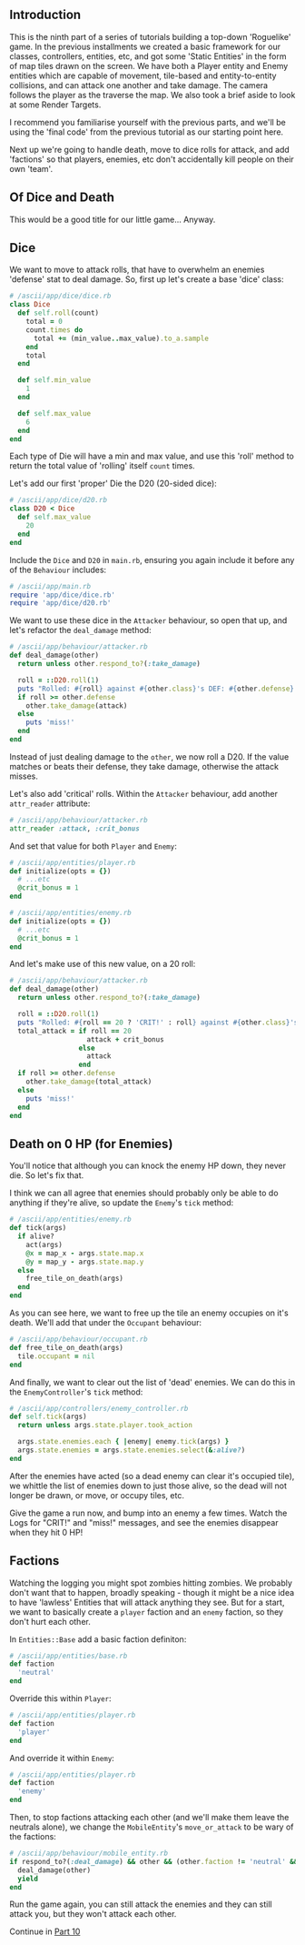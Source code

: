 ## Introduction

This is the ninth part of a series of tutorials building a top-down 'Roguelike' game. In the previous installments we created a basic framework for our classes, controllers, entities, etc, and got some 'Static Entities' in the form of map tiles drawn on the screen. We have both a Player entity and Enemy entities which are capable of movement, tile-based and entity-to-entity collisions, and can attack one another and take damage. The camera follows the player as the traverse the map. We also took a brief aside to look at some Render Targets.

I recommend you familiarise yourself with the previous parts, and we'll be using the 'final code' from the previous tutorial as our starting point here.

Next up we're going to handle death, move to dice rolls for attack, and add 'factions' so that players, enemies, etc don't accidentally kill people on their own 'team'.

## Of Dice and Death
This would be a good title for our little game... Anyway.

## Dice
We want to move to attack rolls, that have to overwhelm an enemies 'defense' stat to deal damage. So, first up let's create a base 'dice' class:
```ruby
# /ascii/app/dice/dice.rb
class Dice
  def self.roll(count)
    total = 0
    count.times do
      total += (min_value..max_value).to_a.sample
    end
    total
  end

  def self.min_value
    1
  end

  def self.max_value
    6
  end
end
```
Each type of Die will have a min and max value, and use this 'roll' method to return the total value of 'rolling' itself `count` times.

Let's add our first 'proper' Die the D20 (20-sided dice):
```ruby
# /ascii/app/dice/d20.rb
class D20 < Dice
  def self.max_value
    20
  end
end
```

Include the `Dice` and `D20` in `main.rb`, ensuring you again include it before any of the `Behaviour` includes:
```ruby
# /ascii/app/main.rb
require 'app/dice/dice.rb'
require 'app/dice/d20.rb'
```

We want to use these dice in the `Attacker` behaviour, so open that up, and let's refactor the `deal_damage` method:
```ruby
# /ascii/app/behaviour/attacker.rb
def deal_damage(other)
  return unless other.respond_to?(:take_damage)

  roll = ::D20.roll(1)
  puts "Rolled: #{roll} against #{other.class}'s DEF: #{other.defense}'"
  if roll >= other.defense
    other.take_damage(attack)
  else
    puts 'miss!'
  end
end
```
Instead of just dealing damage to the `other`, we now roll a D20. If the value matches or beats their defense, they take damage, otherwise the attack misses.

Let's also add 'critical' rolls. Within the `Attacker` behaviour, add another `attr_reader` attribute:
```ruby
# /ascii/app/behaviour/attacker.rb
attr_reader :attack, :crit_bonus
```

And set that value for both `Player` and `Enemy`:
```ruby
# /ascii/app/entities/player.rb
def initialize(opts = {})
  # ...etc
  @crit_bonus = 1
end
```

```ruby
# /ascii/app/entities/enemy.rb
def initialize(opts = {})
  # ...etc
  @crit_bonus = 1
end
```

And let's make use of this new value, on a 20 roll:
```ruby
# /ascii/app/behaviour/attacker.rb
def deal_damage(other)
  return unless other.respond_to?(:take_damage)

  roll = ::D20.roll(1)
  puts "Rolled: #{roll == 20 ? 'CRIT!' : roll} against #{other.class}'s DEF: #{other.defense}"
  total_attack = if roll == 20
                   attack + crit_bonus
                 else
                   attack
                 end
  if roll >= other.defense
    other.take_damage(total_attack)
  else
    puts 'miss!'
  end
end
```

## Death on 0 HP (for Enemies)
You'll notice that although you can knock the enemy HP down, they never die. So let's fix that.

I think we can all agree that enemies should probably only be able to do anything if they're alive, so update the `Enemy`'s `tick` method:
```ruby
# /ascii/app/entities/enemy.rb
def tick(args)
  if alive?
    act(args)
    @x = map_x - args.state.map.x
    @y = map_y - args.state.map.y
  else
    free_tile_on_death(args)
  end
end
```

As you can see here, we want to free up the tile an enemy occupies on it's death. We'll add that under the `Occupant` behaviour:
```ruby
# /ascii/app/behaviour/occupant.rb
def free_tile_on_death(args)
  tile.occupant = nil
end
```

And finally, we want to clear out the list of 'dead' enemies. We can do this in the `EnemyController`'s `tick` method:
```ruby
# /ascii/app/controllers/enemy_controller.rb
def self.tick(args)
  return unless args.state.player.took_action

  args.state.enemies.each { |enemy| enemy.tick(args) }
  args.state.enemies = args.state.enemies.select(&:alive?)
end
```
After the enemies have acted (so a dead enemy can clear it's occupied tile), we whittle the list of enemies down to just those alive, so the dead will not longer be drawn, or move, or occupy tiles, etc.

Give the game a run now, and bump into an enemy a few times. Watch the Logs for "CRIT!" and "miss!" messages, and see the enemies disappear when they hit 0 HP!


## Factions
Watching the logging you might spot zombies hitting zombies. We probably don't want that to happen, broadly speaking - though it might be a nice idea to have 'lawless' Entities that will attack anything they see. But for a start, we want to basically create a `player` faction and an `enemy` faction, so they don't hurt each other.

In `Entities::Base` add a basic faction definiton:
```ruby
# /ascii/app/entities/base.rb
def faction
  'neutral'
end
```

Override this within `Player`:
```ruby
# /ascii/app/entities/player.rb
def faction
  'player'
end
```

And override it within `Enemy`:
```ruby
# /ascii/app/entities/player.rb
def faction
  'enemy'
end
```

Then, to stop factions attacking each other (and we'll make them leave the neutrals alone), we change the `MobileEntity`'s `move_or_attack` to be wary of the factions:
```ruby
# /ascii/app/behaviour/mobile_entity.rb
if respond_to?(:deal_damage) && other && (other.faction != 'neutral' && other.faction != faction)
  deal_damage(other)
  yield
end
```

Run the game again, you can still attack the enemies and they can still attack you, but they won't attack each other.

Continue in [Part 10](../10/tutorial.md)
